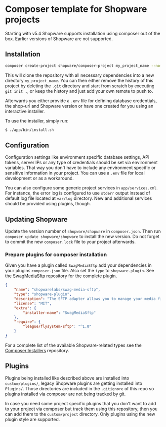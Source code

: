 # Composer template for Shopware projects

Starting with v5.4 Shopware supports installation using composer out of the box. Earlier versions of Shopware are not
supported.

## Installation

```bash
composer create-project shopware/composer-project my_project_name --no-interaction --stability=dev
```

This will clone the repository with all necessary dependencies into a new directory `my_project_name`. You can then either
remove the history of this project by deleting the `.git` directory and start from scratch by executing `git init .`, or
keep the history and just add your own remote to push to. 

Afterwards you either provide a `.env` file for defining database credentials, the shop-url and Shopware version or have
one created for you using an interactive installer. 

To use the installer, simply run: 

```bash
$ ./app/bin/install.sh
```

## Configuration

Configuration settings like environment specific database settings, API tokens, server IPs or any type of credentials
should be set via environment variables. That way you don't have to include any environment specific or sensitive 
information in your project. You can use a `.env` file for local development or as a workaround.

You can also configure some generic project services in `app/services.xml`. For instance, the error log is configured to
use `stderr` output instead of default log file located at `var/log` directory. New and additional services should be
provided using plugins, though.

## Updating Shopware

Update the version number of `shopware/shopware` in `composer.json`. Then run `composer update shopware/shopware`
to install the new version. Do not forget to commit the new `composer.lock` file to your project afterwards.

### Prepare plugins for composer installation

Given you have a plugin called `SwagMediaSftp` add your dependencies in your plugins `composer.json` file.
Also set the `type` to `shopware-plugin`. See the [SwagMediaSftp](https://github.com/shopwareLabs/SwagMediaSftp)
repository for the complete plugin.

```json
{
    "name": "shopwarelabs/swag-media-sftp",
    "type": "shopware-plugin",
    "description": "The SFTP adapter allows you to manage your media files in shopware on a SFTP environment.",
    "license": "MIT",
    "extra": {
        "installer-name": "SwagMediaSftp"
    },
    "require": {
        "league/flysystem-sftp": "^1.0"
    }
}
```

For a complete list of the available Shopware-related types see the [Composer Installers](https://github.com/composer/installers) repository.

## Plugins

Plugins being installed like described above are installed into `custom/plugins/`, legacy Shopware plugins are getting 
installed into `Plugins/`. Those directories are included in the `.gitignore` of this repo so plugins installed via composer
are not being tracked by git.

In case you need some project specific plugins that you don't want to add to your project via composer but track them using
this repository, then you can add them to the `custom/project` directory. Only plugins using the new plugin style are
supported.
